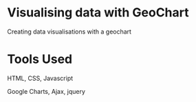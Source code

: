 # Visualising data with GeoChart

Creating data visualisations with a geochart

# Tools Used

HTML, CSS, Javascript

Google Charts, Ajax, jquery
